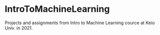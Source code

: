 # IntroToMachineLearning
Projects and assignments from Intro to Machine Learning cource at Keio Univ. in 2021. 
